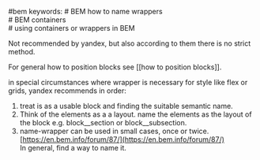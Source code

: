 #bem 
keywords:
	# BEM how to name wrappers  
	# BEM containers  
	# using containers or wrappers in BEM

Not recommended by yandex, but also according to them there is no strict method.

For general how to position blocks see [[how to position blocks]].

in special circumstances where wrapper is necessary for style like flex or grids, yandex recommends in order:  
1. treat is as a usable block and finding the suitable semantic name.  
2. Think of the elements as a a layout. name the elements as the layout of the block e.g. block__section or block__subsection.  
3. name-wrapper can be used in small cases, once or twice.  
[https://en.bem.info/forum/87/](https://en.bem.info/forum/87/)  
In general, find a way to name it.
